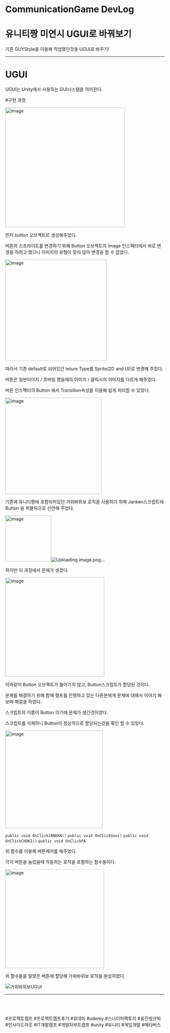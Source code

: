 # CommunicationGame DevLog

# 유니티짱 미연시 UGUI로 바꿔보기

기존 GUYStyle을 이용해 작업했던것을 UGUI로 바꾸기!

------------
# UGUI
  UGUI는 Unity에서 사용하는 GUI시스템을 의미한다. 

#구현 과정

  <img width="378" alt="image" src="https://github.com/iou-bohun/Udemy_Project_Camp/assets/56661597/36341423-06e8-4aba-839a-df9c142a76c1">
  
  먼저 button 오브젝트르 생성해주었다.

  버튼의 스프라이트를 변경하기 위해 Button 오브젝트의 Image 인스팩터에서 바로 변경을 하려고 했으나 이미지의 유형이 맞지 않아 변경을 할 수 없었다. 
  
  <img width="320" alt="image" src="https://github.com/iou-bohun/Udemy_Project_Camp/assets/56661597/19326a74-3118-47f8-814e-7d75e513b4b1">
  
  따라서 기존 default로 되어있던 teture Type를 Sprite(2D and UI)로 변경해 주었다. 

  버튼은 일반이미지 / 호버링 했을때의 이미지 / 클릭시의 이미지를 다르게 해주었다. 
  
  버튼 인스펙터의 Button 에서 Transition속성을 이용해 쉽게 처리할 수 있었다. 
  
  <img width="304" alt="image" src="https://github.com/iou-bohun/Udemy_Project_Camp/assets/56661597/a68d3c5e-fc02-4017-84de-7091441c727d">
  

  기존에 유니티짱에 포함되어있던 가위바위보 로직을 사용하기 위해 Janken스크립트에 Button 을 퍼블릭으로 선언해 주었다. 
  
  <img width="145" alt="image" src="https://github.com/iou-bohun/Udemy_Project_Camp/assets/56661597/19449373-06c6-4978-8186-2f848f0fec92">![Uploading image.png…]()

  하지만 이 과정에서 문제가 생겼다. 
  
  <img width="313" alt="image" src="https://github.com/iou-bohun/Udemy_Project_Camp/assets/56661597/9e7de049-2959-413d-a599-482739276b20">

  이와같이 Button 오브젝트가 들어가지 않고, Button스크립트가 할당된 것이다. 
  
  문제를 해결하기 위해 함께 캠프를 진행하고 있는 다른분에게 문제에 대해서 이야기 해보며 해결을 하였다. 
  
  스크립트의 이름이 Button 이기에 문제가 생긴것이었다. 
  
  스크립트를 삭제하니 Button이 정상적으로 할당되는것을 확인 할 수 있었다. 
  

  <img width="308" alt="image" src="https://github.com/iou-bohun/Udemy_Project_Camp/assets/56661597/79b12e95-d99b-4535-9e9a-bc65f5ce987a">

  ```public void OnClickJANEKN()```
  ```public void OnClickGoo()```
  ```public void OnClickCHOKI()```
  ```public void OnClickPA```
  
  위 함수를 이용해 버튼제어를 해주었다. 
  
  각각 버튼을 눌렀을때 작동하는 로직을 포함하는 함수들이다. 
  
  <img width="312" alt="image" src="https://github.com/iou-bohun/Udemy_Project_Camp/assets/56661597/a90ec556-c42a-41e0-ac70-bbfdcaad329e">

  위 함수들을 알맞은 버튼에 할당해 가위바위보 로직을 완성하였다. 

  ![가위바위보UGUI](https://github.com/iou-bohun/Udemy_Project_Camp/assets/56661597/7664036b-2342-44b8-a2fd-38175bdecd85)

  -----------------------------------------
  <br/><br/><br/>
  #프로젝트캠프 #프로젝트캠프후기 #유데미 #udemy #스나이퍼팩토리 #웅진씽크빅 #인사이드아웃 #IT개발캠프 #개발자부트캠프 #unity #유니티 #게임개발 #메타버스
  
  

